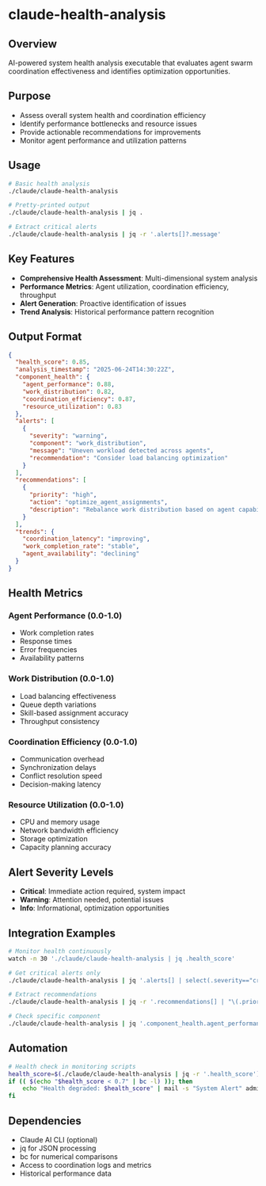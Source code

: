 # claude-health-analysis

## Overview
AI-powered system health analysis executable that evaluates agent swarm coordination effectiveness and identifies optimization opportunities.

## Purpose
- Assess overall system health and coordination efficiency
- Identify performance bottlenecks and resource issues
- Provide actionable recommendations for improvements
- Monitor agent performance and utilization patterns

## Usage
```bash
# Basic health analysis
./claude/claude-health-analysis

# Pretty-printed output
./claude/claude-health-analysis | jq .

# Extract critical alerts
./claude/claude-health-analysis | jq -r '.alerts[]?.message'
```

## Key Features
- **Comprehensive Health Assessment**: Multi-dimensional system analysis
- **Performance Metrics**: Agent utilization, coordination efficiency, throughput
- **Alert Generation**: Proactive identification of issues
- **Trend Analysis**: Historical performance pattern recognition

## Output Format
```json
{
  "health_score": 0.85,
  "analysis_timestamp": "2025-06-24T14:30:22Z",
  "component_health": {
    "agent_performance": 0.88,
    "work_distribution": 0.82,
    "coordination_efficiency": 0.87,
    "resource_utilization": 0.83
  },
  "alerts": [
    {
      "severity": "warning",
      "component": "work_distribution",
      "message": "Uneven workload detected across agents",
      "recommendation": "Consider load balancing optimization"
    }
  ],
  "recommendations": [
    {
      "priority": "high",
      "action": "optimize_agent_assignments",
      "description": "Rebalance work distribution based on agent capabilities"
    }
  ],
  "trends": {
    "coordination_latency": "improving",
    "work_completion_rate": "stable",
    "agent_availability": "declining"
  }
}
```

## Health Metrics

### Agent Performance (0.0-1.0)
- Work completion rates
- Response times
- Error frequencies
- Availability patterns

### Work Distribution (0.0-1.0)
- Load balancing effectiveness
- Queue depth variations
- Skill-based assignment accuracy
- Throughput consistency

### Coordination Efficiency (0.0-1.0)
- Communication overhead
- Synchronization delays
- Conflict resolution speed
- Decision-making latency

### Resource Utilization (0.0-1.0)
- CPU and memory usage
- Network bandwidth efficiency
- Storage optimization
- Capacity planning accuracy

## Alert Severity Levels
- **Critical**: Immediate action required, system impact
- **Warning**: Attention needed, potential issues
- **Info**: Informational, optimization opportunities

## Integration Examples
```bash
# Monitor health continuously
watch -n 30 './claude/claude-health-analysis | jq .health_score'

# Get critical alerts only
./claude/claude-health-analysis | jq '.alerts[] | select(.severity=="critical")'

# Extract recommendations
./claude/claude-health-analysis | jq -r '.recommendations[] | "\(.priority): \(.description)"'

# Check specific component
./claude/claude-health-analysis | jq '.component_health.agent_performance'
```

## Automation
```bash
# Health check in monitoring scripts
health_score=$(./claude/claude-health-analysis | jq -r '.health_score')
if (( $(echo "$health_score < 0.7" | bc -l) )); then
    echo "Health degraded: $health_score" | mail -s "System Alert" admin@example.com
fi
```

## Dependencies
- Claude AI CLI (optional)
- jq for JSON processing
- bc for numerical comparisons
- Access to coordination logs and metrics
- Historical performance data